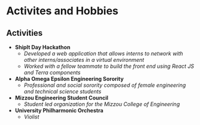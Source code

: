 # Activites and Hobbies

## Activities 
- **ShipIt Day Hackathon**
   - _Developed a web application that allows interns to network with other interns/associates in a virtual environment_
   - _Worked with a fellow teammate to build the front end using React JS and Terra components_
- **Alpha Omega Epsilon Engineering Sorority**
   - _Professional and social sorority composed of female engineering and technical science students_
- **Mizzou Engineering Student Council**
   - _Student led organization for the Mizzou College of Engineering_
- **University Philharmonic Orchestra**
   - _Violist_

